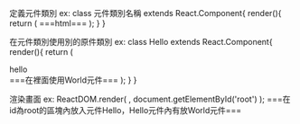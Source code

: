 定義元件類別
ex:
class 元件類別名稱 extends React.Component{
      render(){
          return (
            ===html===
          );
      }
}

在元件類別使用別的原件類別
ex:
class Hello extends React.Component{
      render(){
        return (
            <div>
                hello <World/>
            </div>
            ===在裡面使用World元件===
        );
    }
  }

渲染畫面
ex:
  ReactDOM.render(
    <Hello />,
    document.getElementById('root')
  );
  ===在id為root的區塊內放入元件Hello，Hello元件內有放World元件===
  